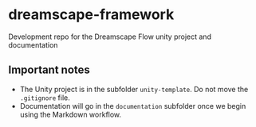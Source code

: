 # dreamscape-framework
Development repo for the Dreamscape Flow unity project and documentation

## Important notes

- The Unity project is in the subfolder `unity-template`. Do not move the `.gitignore` file.
- Documentation will go in the `documentation` subfolder once we begin using the Markdown workflow.
